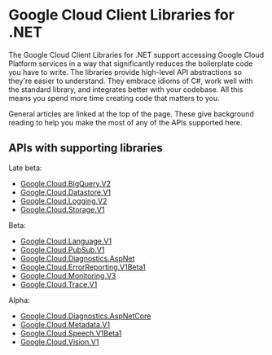 # Google Cloud Client Libraries for .NET

The Google Cloud Client Libraries for .NET support accessing Google
Cloud Platform services in a way that significantly reduces the
boilerplate code you have to write. The libraries provide high-level
API abstractions so they're easier to understand. They embrace
idioms of C#, work well with the standard library, and integrates
better with your codebase. All this means you spend more time
creating code that matters to you.

General articles are linked at the top of the page. These give
background reading to help you make the most of any of the APIs
supported here.

## APIs with supporting libraries

Late beta:

- [Google.Cloud.BigQuery.V2](Google.Cloud.BigQuery.V2/index.html)
- [Google.Cloud.Datastore.V1](Google.Cloud.Datastore.V1/index.html)
- [Google.Cloud.Logging.V2](Google.Cloud.Logging.V2/index.html)
- [Google.Cloud.Storage.V1](Google.Cloud.Storage.V1/index.html)

Beta:

- [Google.Cloud.Language.V1](Google.Cloud.Language.V1/index.html)
- [Google.Cloud.PubSub.V1](Google.Cloud.PubSub.V1/index.html)
- [Google.Cloud.Diagnostics.AspNet](Google.Cloud.Diagnostics.AspNet/index.html)
- [Google.Cloud.ErrorReporting.V1Beta1](Google.Cloud.ErrorReporting.V1Beta1/index.html)
- [Google.Cloud.Monitoring.V3](Google.Cloud.Monitoring.V3/index.html)
- [Google.Cloud.Trace.V1](Google.Cloud.Trace.V1/index.html)

Alpha:

- [Google.Cloud.Diagnostics.AspNetCore](Google.Cloud.Diagnostics.AspNetCore/index.html)
- [Google.Cloud.Metadata.V1](Google.Cloud.Metadata.V1/index.html)
- [Google.Cloud.Speech.V1Beta1](Google.Cloud.Speech.V1Beta1/index.html)
- [Google.Cloud.Vision.V1](Google.Cloud.Vision.V1/index.html)
